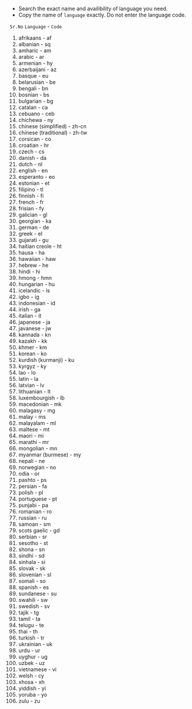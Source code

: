 - Search the exact name and availibility of language you need.
- Copy the name of `language` exactly. Do not enter the language code.

`Sr.No` `Language` - `Code` <br>
1. afrikaans - af <br>
2. albanian - sq <br>
3. amharic - am <br>
4. arabic - ar <br>
5. armenian - hy <br>
6. azerbaijani - az <br>
7. basque - eu <br>
8. belarusian - be <br>
9. bengali - bn <br>
10. bosnian - bs <br>
11. bulgarian - bg <br>
12. catalan - ca <br>
13. cebuano - ceb <br>
14. chichewa - ny <br>
15. chinese (simplified) - zh-cn <br>
16. chinese (traditional) - zh-tw <br>
17. corsican - co <br>
18. croatian - hr <br>
19. czech - cs <br>
20. danish - da <br>
21. dutch - nl <br>
22. english - en <br>
23. esperanto - eo <br>
24. estonian - et <br>
25. filipino - tl <br>
26. finnish - fi <br>
27. french - fr <br>
28. frisian - fy <br>
29. galician - gl <br>
30. georgian - ka <br>
31. german - de <br>
32. greek - el <br>
33. gujarati - gu <br>
34. haitian creole - ht <br>
35. hausa - ha <br>
36. hawaiian - haw <br>
37. hebrew - he <br>
38. hindi - hi <br>
39. hmong - hmn <br>
40. hungarian - hu <br>
41. icelandic - is <br>
42. igbo - ig <br>
43. indonesian - id <br>
44. irish - ga <br>
45. italian - it <br>
46. japanese - ja <br>
47. javanese - jw <br>
48. kannada - kn <br>
49. kazakh - kk <br>
50. khmer - km <br>
51. korean - ko <br>
52. kurdish (kurmanji) - ku <br>
53. kyrgyz - ky <br>
54. lao - lo <br>
55. latin - la <br>
56. latvian - lv <br>
57. lithuanian - lt <br>
58. luxembourgish - lb <br>
59. macedonian - mk <br>
60. malagasy - mg <br>
61. malay - ms <br>
62. malayalam - ml <br>
63. maltese - mt <br>
64. maori - mi <br>
65. marathi - mr <br>
66. mongolian - mn <br>
67. myanmar (burmese) - my <br>
68. nepali - ne <br>
69. norwegian - no <br>
70. odia - or <br>
71. pashto - ps <br>
72. persian - fa <br>
73. polish - pl <br>
74. portuguese - pt <br>
75. punjabi - pa <br>
76. romanian - ro <br>
77. russian - ru <br>
78. samoan - sm <br>
79. scots gaelic - gd <br>
80. serbian - sr <br>
81. sesotho - st <br>
82. shona - sn <br>
83. sindhi - sd <br>
84. sinhala - si <br>
85. slovak - sk <br>
86. slovenian - sl <br>
87. somali - so <br>
88. spanish - es <br>
89. sundanese - su <br>
90. swahili - sw <br>
91. swedish - sv <br>
92. tajik - tg <br>
93. tamil - ta <br>
94. telugu - te <br>
95. thai - th <br>
96. turkish - tr <br>
97. ukrainian - uk <br>
98. urdu - ur <br>
99. uyghur - ug <br>
100. uzbek - uz <br>
101. vietnamese - vi <br>
102. welsh - cy <br>
103. xhosa - xh <br>
104. yiddish - yi <br>
105. yoruba - yo <br>
106. zulu - zu <br>
